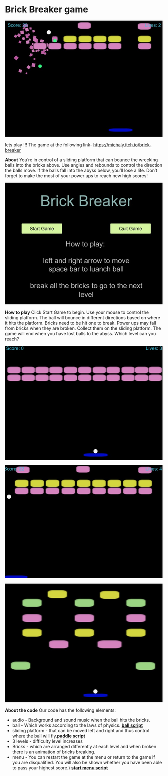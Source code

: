 #  Brick Breaker game

![](images/2.jpeg)


lets play !!! The game at the following link-
https://michaly.itch.io/brick-breaker

**About**
You’re in control of a sliding platform that can bounce the wrecking balls into the bricks above. Use angles and rebounds to control the direction the balls move. If the balls fall into the abyss below, you’ll lose a life. Don’t forget to make the most of your power ups to reach new high scores!

![](images/main.jpeg)


**How to play**
Click Start Game to begin. Use your mouse to control the sliding platform. The ball will bounce in different directions based on where it hits the platform. Bricks need to be hit one to break.  Power ups may fall from bricks when they are broken. Collect them on the sliding platform. The game will end when you have lost balls to the abyss.
Which level can you reach?

![](images/level1.jpeg)

![](images/level2.jpeg)


![](images/level3.jpeg)

**About the code**
Our code has the following elements:
- audio - Background and sound music when the ball hits the bricks.
- ball - Which works according to the laws of physics. **[ball script](https://github.com/michalkin9/Brick_Breaker-game/blob/master/Brick_Breaker/New%20Unity%20Project/Assets/Script/BallScript.cs)**
- sliding platform - that can be moved left and right and thus control where the ball will fly.**[paddle script](https://github.com/michalkin9/Brick_Breaker-game/blob/master/Brick_Breaker/New%20Unity%20Project/Assets/Script/PaddleScript.cs)**
- 3 levels - difficulty level increases
- Bricks - which are arranged differently at each level and when broken there is an animation of bricks breaking.
- menu - You can restart the game at the menu or return to the game if you are disqualified. You will also be shown whether you have been able to pass your highest score.) **[start menu script](https://github.com/michalkin9/Brick_Breaker-game/blob/master/Brick_Breaker/New%20Unity%20Project/Assets/Script/startMenu.cs)**
